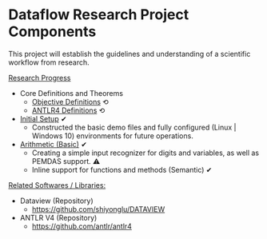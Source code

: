 # Dataflow Research Project Components
This project will establish the guidelines and understanding of a scientific workflow from research.

<ins>Research Progress</ins>
- Core Definitions and Theorems
  - [Objective Definitions](https://github.com/luaywadie/dataflow_research/blob/master/lexicon/core_definitions.md) ⟲
  - [ANTLR4 Definitions](https://github.com/luaywadie/dataflow_research/blob/master/lexicon/antlr4_definitions.md) ⟲
- [Initial Setup](https://github.com/luaywadie/dataflow_research/tree/master/builds/initial_phase) ✔
  - Constructed the basic demo files and fully configured (Linux | Windows 10) environments for future operations.
- [Arithmetic (Basic)](https://github.com/luaywadie/dataflow_research/tree/master/builds/arithmetic) ✔
  - Creating a simple input recognizer for digits and variables, as well as PEMDAS support. ⚠️
  - Inline support for functions and methods (Semantic) ✔

<ins>Related Softwares / Libraries:</ins>
- Dataview (Repository)
  - https://github.com/shiyonglu/DATAVIEW
- ANTLR V4 (Repository)
  - https://github.com/antlr/antlr4
